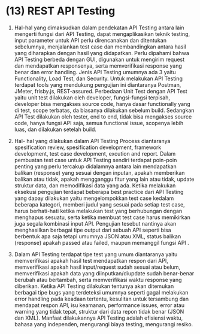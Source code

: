 # (13)  REST API Testing

1. Hal-hal yang dimaksudkan dalam pendekatan API Testing  antara lain mengerti fungsi dari API Testing, dapat mengaplikasikan teknik testing, input parameter untuk API perlu direncanakan dan ditentukan sebelumnya, menjalankan test case dan membandingkan antara hasil yang diharapkan dengan hasil yang didapatkan. Perlu dipahami bahwa API Testing berbeda dengan GUI, digunakan untuk mengirim request dan mendapatkan responsenya, serta memverifikasi response yang benar dan error handling. Jenis API Testing umumnya ada 3 yaitu Functionality, Load Test, dan Security. Untuk melakukan API Testing terdapat tools yang mendukung pengujian ini diantaranya Postman, JMeter, frisby.js, REST-assured. Perbedaan Unit Test dengan API Test yaitu unit test dilakukan oleh developer, fungsi-fungsi terpisah, developer bisa mengakses source code, hanya dasar functionally yang di test, scope terbatas, da biasanya dilakukan sebelum build. Sedangkan API Test dilakukan oleh tester, end to end, tidak bisa mengakses source code, hanya fungsi API saja, semua functional issue, scopenya lebih luas, dan dilakukan setelah build. 

3. Hal- hal yang dilakukan dalam API Testing Process diantaranya spesification review, spesification development, framework development, test case development, excution and report. Dalam pembuatan test case untuk API Testing sendiri terdapat poin-poin penting yang perlu tercakup didalamnya antara lain mendapatkan balikan (response) yang sesuai dengan inputan, apakah memberikan balikan atau tidak, apakah mengganggu fitur yang lain atau tidak, update struktur data, dan memodifikasi data yang ada. Ketika melakukan eksekusi pengujian terdapat beberapa best practice dari API Testing yang dapay dilakukan yaitu mengelompokkan test case kedalam beberapa kategori, memberi judul yang sesuai pada setiap test case, harus berhati-hati ketika melakukan test yang berhubungan dengan menghapus sesuatu, serta ketika membuat test case harus memikirkan juga segala kombinasi input API. Pengujian tesebut nantinya akan menghasilkan berbagai tipe output dari sebuah API seperti bisa berbentuk apa saja tetapi umumnya JSON atau XML, status balikan (response) apakah passed atau failed, maupun memanggil fungsi API .

3. Dalam API Testing terdapat tipe test yang umum diantaranya yaitu memverifikasi apakah hasil test mendapatkan respon dari API, memverifikasi apakah hasil input/request sudah sesuai atau belum, memverifikasi apakah data yang diinputkan/diupdate sudah benar-benar berubah atau bertambah, serta memverifikasi waktu response yang diberikan. Ketika API Testing dilakukan tentunya akan ditemukan berbagai tipe bugs yang terdeteksi umumnya seperti gagal melakukan error handling pada keadaan tertentu, kesulitan untuk tersambung dan mendapat respon API, isu keamanan, performance issues, error atau warning yang tidak tepat, struktur dari data repon tidak benar (JSON dan XML). Manfaat dilakukannya API Testing adalah efisiensi waktu, bahasa yang independen, mengurangi biaya testing, mengurangi resiko. 